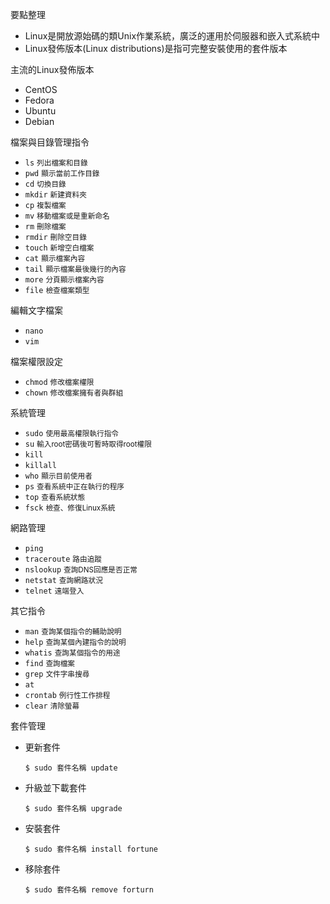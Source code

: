 要點整理
- Linux是開放源始碼的類Unix作業系統，廣泛的運用於伺服器和嵌入式系統中
- Linux發佈版本(Linux distributions)是指可完整安裝使用的套件版本

主流的Linux發佈版本
- CentOS
- Fedora
- Ubuntu
- Debian

檔案與目錄管理指令
- `ls` <small>列出檔案和目錄</small>
- `pwd` <small>顯示當前工作目錄</small>
- `cd` <small>切換目錄</small>
- `mkdir` <small>新建資料夾</small>
- `cp` <small>複製檔案</small>
- `mv` <small>移動檔案或是重新命名</small>
- `rm` <small>刪除檔案</small>
- `rmdir` <small>刪除空目錄</small>
- `touch` <small>新增空白檔案</small>
- `cat` <small>顯示檔案內容</small>
- `tail` <small>顯示檔案最後幾行的內容</small>
- `more` <small>分頁顯示檔案內容</small>
- `file` <small>檢查檔案類型</small>

編輯文字檔案
- `nano`
- `vim`

檔案權限設定
- `chmod` <small>修改檔案權限</small>
- `chown` <small>修改檔案擁有者與群組</small>

系統管理
- `sudo` <small>使用最高權限執行指令</small>
- `su` <small>輸入root密碼後可暫時取得root權限</small>
- `kill`
- `killall`
- `who` <small>顯示目前使用者</small>
- `ps` <small>查看系統中正在執行的程序</small>
- `top` <small>查看系統狀態</small>
- `fsck` <small>檢查、修復Linux系統</small>

網路管理
- `ping`
- `traceroute` <small>路由追蹤</small>
- `nslookup` <small>查詢DNS回應是否正常</small>
- `netstat` <small>查詢網路狀況</small>
- `telnet` <small>遠端登入</small>

其它指令
- `man` <small>查詢某個指令的輔助說明</small>
- `help` <small>查詢某個內建指令的說明</small>
- `whatis` <small>查詢某個指令的用途</small>
- `find` <small>查詢檔案</small>
- `grep` <small>文件字串搜尋</small>
- `at`
- `crontab` <small>例行性工作排程</small>
- `clear` <small>清除螢幕</small>

套件管理
- 更新套件
	```
	$ sudo 套件名稱 update
	```
- 升級並下載套件
	```
	$ sudo 套件名稱 upgrade
	```
- 安裝套件
	```
	$ sudo 套件名稱 install fortune
	```
- 移除套件
	```
	$ sudo 套件名稱 remove forturn
	```
